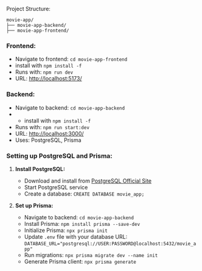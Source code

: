 Project Structure:

```
movie-app/
├── movie-app-backend/
├── movie-app-frontend/
```

### Frontend:
- Navigate to frontend: `cd movie-app-frontend`
- install with `npm install -f`
- Runs with: `npm run dev`
- URL: [http://localhost:5173/](http://localhost:5173/)

### Backend:
- Navigate to backend: `cd movie-app-backend`
- - install with `npm install -f`
- Runs with: `npm run start:dev`
- URL: [http://localhost:3000/](http://localhost:3000/)
- Uses: PostgreSQL, Prisma

### Setting up PostgreSQL and Prisma:
1. **Install PostgreSQL:**
   - Download and install from [PostgreSQL Official Site](https://www.postgresql.org/download/)
   - Start PostgreSQL service
   - Create a database: `CREATE DATABASE movie_app;`

2. **Set up Prisma:**
   - Navigate to backend: `cd movie-app-backend`
   - Install Prisma: `npm install prisma --save-dev`
   - Initialize Prisma: `npx prisma init`
   - Update `.env` file with your database URL: `DATABASE_URL="postgresql://USER:PASSWORD@localhost:5432/movie_app"`
   - Run migrations: `npx prisma migrate dev --name init`
   - Generate Prisma client: `npx prisma generate`

